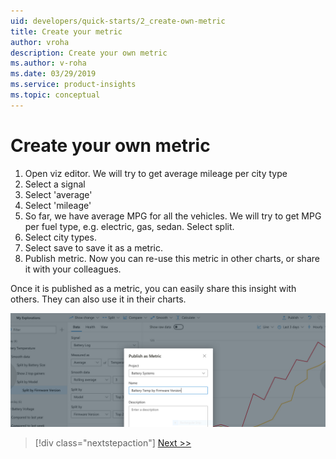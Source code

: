 ```yaml
---
uid: developers/quick-starts/2_create-own-metric
title: Create your metric
author: vroha
description: Create your own metric
ms.author: v-roha
ms.date: 03/29/2019
ms.service: product-insights
ms.topic: conceptual
---
```


# Create your own metric  

1. Open viz editor. We will try to get average mileage per city type 
2. Select a signal 
3. Select 'average' 
4. Select 'mileage' 
5. So far, we have average MPG for all the vehicles. We will try to get MPG per fuel type, e.g. electric, gas, sedan. Select split. 
6. Select city types. 
7. Select save to save it as a metric.
8. Publish metric. Now you can re-use this metric in other charts, or share it with your colleagues. 

Once it is published as a metric, you can easily share this insight with others. They can also use it in their charts.  

![Creating metrics](create-metrics.png)

> [!div class="nextstepaction"]
> [Next >>](2_1_define-measure.md)
